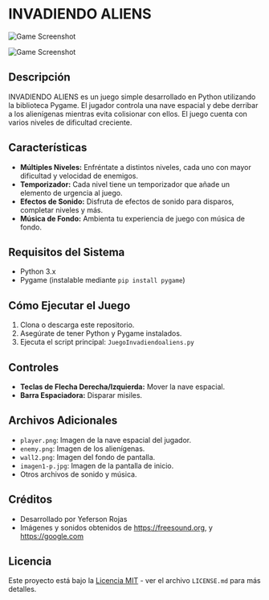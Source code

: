 # INVADIENDO ALIENS

![Game Screenshot](Inicio_imagen.png) 




![Game Screenshot](juego_imagen.png)

## Descripción
INVADIENDO ALIENS es un juego simple desarrollado en Python utilizando la biblioteca Pygame. El jugador controla una nave espacial y debe derribar a los alienígenas mientras evita colisionar con ellos. El juego cuenta con varios niveles de dificultad creciente.

## Características

- **Múltiples Niveles:** Enfréntate a distintos niveles, cada uno con mayor dificultad y velocidad de enemigos.
- **Temporizador:** Cada nivel tiene un temporizador que añade un elemento de urgencia al juego.
- **Efectos de Sonido:** Disfruta de efectos de sonido para disparos, completar niveles y más.
- **Música de Fondo:** Ambienta tu experiencia de juego con música de fondo.

## Requisitos del Sistema

- Python 3.x
- Pygame (instalable mediante `pip install pygame`)

## Cómo Ejecutar el Juego

1. Clona o descarga este repositorio.
2. Asegúrate de tener Python y Pygame instalados.
3. Ejecuta el script principal: `JuegoInvadiendoaliens.py`

## Controles

- **Teclas de Flecha Derecha/Izquierda:** Mover la nave espacial.
- **Barra Espaciadora:** Disparar misiles.

## Archivos Adicionales

- `player.png`: Imagen de la nave espacial del jugador.
- `enemy.png`: Imagen de los alienígenas.
- `wall2.png`: Imagen del fondo de pantalla.
- `imagen1-p.jpg`: Imagen de la pantalla de inicio.
- Otros archivos de sonido y música.

## Créditos

- Desarrollado por Yeferson Rojas
- Imágenes y sonidos obtenidos de https://freesound.org, y https://google.com

## Licencia

Este proyecto está bajo la [Licencia MIT](LICENSE.md) - ver el archivo `LICENSE.md` para más detalles.
